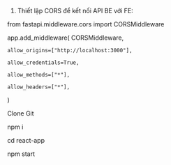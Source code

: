 1. Thiết lập CORS để kết nối API BE với FE:

from fastapi.middleware.cors import CORSMiddleware

  app.add_middleware(
    CORSMiddleware,
   
    allow_origins=["http://localhost:3000"],
     
    allow_credentials=True,
   
    allow_methods=["*"],
   
    allow_headers=["*"],
)

Clone Git

npm i

cd react-app

npm start
